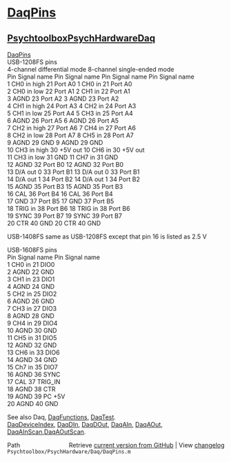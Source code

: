 # [DaqPins](DaqPins)
## [Psychtoolbox](Psychtoolbox)[PsychHardware](PsychHardware)[Daq](Daq)

 [DaqPins](DaqPins)   
 USB-1208FS pins   
 4-channel differential mode         8-channel single-ended mode  
 Pin Signal name  Pin Signal name    Pin Signal name  Pin Signal name  
  1  CH0 in high  21  Port A0         1  CH0 in       21  Port A0  
  2  CH0 in low   22  Port A1         2  CH1 in       22  Port A1  
  3  AGND         23  Port A2         3  AGND         23  Port A2  
  4  CH1 in high  24  Port A3         4  CH2 in       24  Port A3  
  5  CH1 in low   25  Port A4         5  CH3 in       25  Port A4  
  6  AGND         26  Port A5         6  AGND         26  Port A5  
  7  CH2 in high  27  Port A6         7  CH4 in       27  Port A6  
  8  CH2 in low   28  Port A7         8  CH5 in       28  Port A7  
  9  AGND         29  GND             9  AGND         29  GND  
 10  CH3 in high  30  +5V out        10  CH6 in       30  +5V out  
 11  CH3 in low   31  GND            11  CH7 in       31  GND  
 12  AGND         32  Port B0        12  AGND         32  Port B0  
 13  D/A out 0    33  Port B1        13  D/A out 0    33  Port B1  
 14  D/A out 1    34  Port B2        14  D/A out 1    34  Port B2  
 15  AGND         35  Port B3        15  AGND         35  Port B3  
 16  CAL          36  Port B4        16  CAL          36  Port B4  
 17  GND          37  Port B5        17  GND          37  Port B5  
 18  TRIG in      38  Port B6        18  TRIG in      38  Port B6  
 19  SYNC         39  Port B7        19  SYNC         39  Port B7  
 20  CTR          40  GND            20  CTR          40  GND  
  
USB-1408FS same as USB-1208FS except that pin 16 is listed as 2.5 V   
  
 USB-1608FS pins   
 Pin Signal name  Pin Signal name  
  1  CH0 in       21  DIO0  
  2  AGND         22  GND  
  3  CH1 in       23  DIO1  
  4  AGND         24  GND  
  5  CH2 in       25  DIO2  
  6  AGND         26  GND  
  7  CH3 in       27  DIO3  
  8  AGND         28  GND  
  9  CH4 in       29  DIO4  
 10  AGND         30  GND  
 11  CH5 in       31  DIO5  
 12  AGND         32  GND  
 13  CH6 in       33  DIO6  
 14  AGND         34  GND  
 15  Ch7 in       35  DIO7  
 16  AGND         36  SYNC  
 17  CAL          37  TRIG\_IN  
 18  AGND         38  CTR  
 19  AGND         39  PC +5V  
 20  AGND         40  GND  
  
 See also Daq, [DaqFunctions](DaqFunctions), [DaqTest](DaqTest).  
 [DaqDeviceIndex](DaqDeviceIndex), [DaqDIn](DaqDIn), [DaqDOut](DaqDOut), [DaqAIn](DaqAIn), [DaqAOut](DaqAOut), [DaqAInScan](DaqAInScan),[DaqAOutScan](DaqAOutScan).  




<div class="code_header" style="text-align:right;">
  <span style="float:left;">Path&nbsp;&nbsp;</span> <span class="counter">Retrieve <a href=
  "https://raw.github.com/Psychtoolbox-3/Psychtoolbox-3/beta/Psychtoolbox/PsychHardware/Daq/DaqPins.m">current version from GitHub</a> | View <a href=
  "https://github.com/Psychtoolbox-3/Psychtoolbox-3/commits/beta/Psychtoolbox/PsychHardware/Daq/DaqPins.m">changelog</a></span>
</div>
<div class="code">
  <code>Psychtoolbox/PsychHardware/Daq/DaqPins.m</code>
</div>

